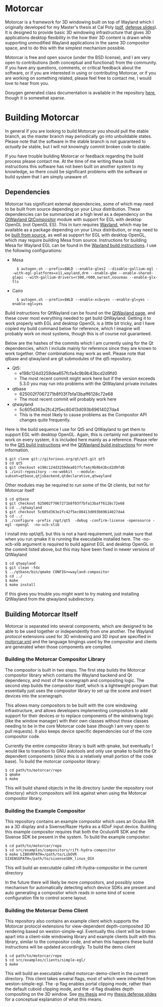 ﻿Motorcar
========

Motorcar is a framework for 3D windowing built on top of Wayland which I originally developed for my Master's thesis at Cal Poly ([pdf](https://github.com/evil0sheep/MastersThesis/blob/master/thesis.pdf?raw=true), [defense slides](https://docs.google.com/presentation/d/1svgGMxxbfmcHy_KuS5Q9hah8PQOsXqvjBKOoMIzW24Y/edit?usp=sharing)). It is designed to provide basic 3D windowing infrastructure that gives 3D applications desktop flexibility in the how their 3D content is drawn while supporting unmodified Wayland applications in the same 3D compositor space, and to do this with the simplest mechanism possible.

Motorcar is free and open source (under the BSD license), and I am very open to contributions (both conceptual and functional) from the community. If you have any questions, comments, or critical feedback about the software, or if you are interested in using or contributing Motorcar, or if you are working on something related, please feel free to contact me, I would love to hear from you.

Doxygen generated class documentation is available in the repository [here](https://github.com/evil0sheep/motorcar/blob/stable/doc/html/annotated.html), though it is somewhat sparse.

Building Motorcar
=================

In general if you are looking to build Motorcar you should pull the stable branch, as the master branch may periodically go into unbuildable states. Please note that the software in the stable branch is not guaranteed to *actually be* stable, but I will not knowingly commit broken code to stable.

If you have trouble building Motorcar or feedback regarding the build process please contact me. At the time of me writing these build instructions this software has not been built on another system to my knowledge, so there could be significant problems with the software or build system that I am simply unaware of.


Dependencies
------------

Motorcar has significant external dependencies, some of which may need to be built from source depending on your Linux distribution. These dependencies can be summarized at a high level as a dependency on the [QtWayland QtCompositor](http://qt-project.org/wiki/QtWayland) module with support for EGL with desktop OpenGL (not OpenGL ES). This in turn requires [Wayland](http://wayland.freedesktop.org/), which may be available as a package depending on your Linux distribution, or may need to be [built from source](http://wayland.freedesktop.org/building.html), as well as support for EGL with desktop OpenGL, which may require building Mesa from source. Instructions for building Mesa for Wayland EGL can be found in the [Wayland build instructions](http://wayland.freedesktop.org/building.html). I use the following configurations:

* Mesa

		$ autogen.sh --prefix=$WLD --enable-gles2 --disable-gallium-egl --with-egl-platforms=x11,wayland,drm --enable-gbm --enable-shared-glapi --with-gallium-drivers=r300,r600,swrast,nouveau --enable-glx-tls
	

* Cairo

		$ autogen.sh --prefix=$WLD --enable-xcb=yes --enable-gl=yes -enable-egl=yes
	


Build instructions for QtWayland can be found on the [QtWayland page](http://qt-project.org/wiki/QtWayland), and these cover most everything needed to get build QtWayland. Getting it to work properly with EGL and desktop OpenGL is a little bit tricky, and I have copied my build command below for reference, which I imagine will probably work on most systems, though this is of course not guaranteed. 

Below are the hashes of the commits which I am currently using for the Qt dependencies, which I include mainly for reference since they are known to work together. Other combinations may work as well. Please note that qtbase and qtwayland are git submodules of the qt5 repository.

* Qt5: 
	* e198c124d3259dea657fcfa4c9b9b43bcd2d9fd0
	* The most recent commit might work here but if the version exceeds 5.3.0 you may run into problems with the QtWayland private includes
* qtbase 
	* 625002f7067271b8f03f7bfa13baff6128c72e68
	* The most recent commit will probably work here
* qtwayland
	* 5c605d363e2fc42f5ec80413d093b69614027da4
	* This is the most likely to cause problems as the Compositor API changes quite frequently.

Here is the build sequence I use for Qt5 and QtWayland to get them to support EGL with desktop OpenGL. Again, this is certainly not guaranteed to work on every system, it is included here mainly as a reference.  Please refer to the [Qt5 build instructions](http://qt-project.org/wiki/Building_Qt_5_from_Git) and the [QtWayland build instructions](http://qt-project.org/wiki/QtWayland) for more information.

	$ git clone git://gitorious.org/qt/qt5.git qt5
	$ cd qt5
	$ git checkout e198c124d3259dea657fcfa4c9b9b43bcd2d9fd0
	$ ./init-repository --no-webkit  --module-subset=qtbase,qtjsbackend,qtdeclarative,qtwayland

Other modules may be required to run some of the Qt clients, but not for Motorcar itself

	$ cd qtbase
	$ git checkout 625002f7067271b8f03f7bfa13baff6128c72e68
	$ cd ../qtwayland
	$ git checkout 5c605d363e2fc42f5ec80413d093b69614027da4
	$ cd ../
	$ ./configure -prefix /opt/qt5  -debug -confirm-license -opensource -egl -opengl  -no-xcb-xlib

I install into opt/qt5, but this is not a hard requirement, just make sure that when you run qmake it is running the executable installed here. The -no-xcb-xlib argument is required to build against EGL and desktop OpenGL in the commit listed above, but this may have been fixed in newer versions of QtWayland

	$ cd qtwayland
	$ git clean -fdx
	$ ../qtbase/bin/qmake CONFIG+=wayland-compositor
	$ cd ../
	$ make
	$ make install

If this gives you trouble you might want to try making and installing QtWayland from the qtwayland subdirectory.

Building Motorcar Itself
------------------------
Motorcar is separated into several components, which are designed to be able to be used together or independently from one another. The Wayland protocol extensions used for 3D windowing and 3D input are specified in [motorcar.xml](https://github.com/evil0sheep/motorcar/blob/stable/src/protocol/motorcar.xml) and the language bingings used by the compositor and clients are generated when those components are compiled. 

### Building the Motorcar Compositor Library

The compositor is built in two steps. The first step builds the Motorcar compositor library which contains the Wayland backend and Qt dependency, and most of the scenegraph and compositing logic. The second step builds the compositor itself, which is a lightweight program that essentially just uses the compositor library to set up the scene and insert devices into the scenegraph. 

This allows many compositors to be built with the core windowing infrastructure, and allows developers implementing compositors to add support for their devices or to replace components of the windowing logic (like the window manager) with their own classes without those classes needing to be in the core Motorcar code base (though I am very open to pull requests). It also keeps device specific dependencies out of the core compositor code.

Currently the entire compositor library is built with qmake, but eventually I would like to transition to GNU autotools and only use qmake to build the Qt dependent components (since this is a relatively small portion of the code base). To build the motorcar compositor library:
	
	$ cd path/to/motorcar/repo
	$ qmake
	$ make

This will build shared objects in the lib directory (under the repository root directory) which compositors will link against when using the Motorcar compositor library.

### Building the Example Compositor ###

This repository contains an example compositor which uses an Oculus Rift as a 3D display and a Sixense/Razer Hydra as a 6DoF input device. Building this example compositor requires that both the OculusVR SDK and the Sixense SDK be present in the system. To build the example compositor:

	$ cd path/to/motorcar/repo
	$ cd src/examples/compositors/rift-hydra-compositor
	$ make LIBOVRPATH=/path/to/LibOVR SIXENSEPATH=/path/to/sixenseSDK_linux_OSX

This will build an executable called rift-hydra-compositor in the current directory

In the future there will likely be more compositors, and possibly some mechanism for automatically detecting which device SDKs are present and auto generating a compositor which reads in some kind of scene configuration file to control scene layout.

### Building the Motorcar Demo Client ###

This repository also contains an example client which supports the Motorcar protocol extensions for view-dependent depth-composited 3D rendering based on weston-simple-egl. Eventually this client will be broken apart into a client-side windowing library and example clients built with this library, similar to the compositor code, and when this happens these build instructions will be updated accordingly. To build the demo client

	$ cd path/to/motorcar/repo
	$ cd src/examples/clients/simple-egl/
	$ make 

This will build an executable called motorcar-demo-client in the current directory. This client takes several flags, most of which were inherited from weston-simple-egl. The -p flag enables portal clipping mode, rather than the default cuboid clipping mode, and the -d flag disables depth compositing on the 3D window. See [my thesis](https://github.com/evil0sheep/MastersThesis/blob/master/thesis.pdf?raw=true) and my [thesis defense slides](https://docs.google.com/presentation/d/1svgGMxxbfmcHy_KuS5Q9hah8PQOsXqvjBKOoMIzW24Y/edit?usp=sharing) for a conceptual explanation of what this means.






